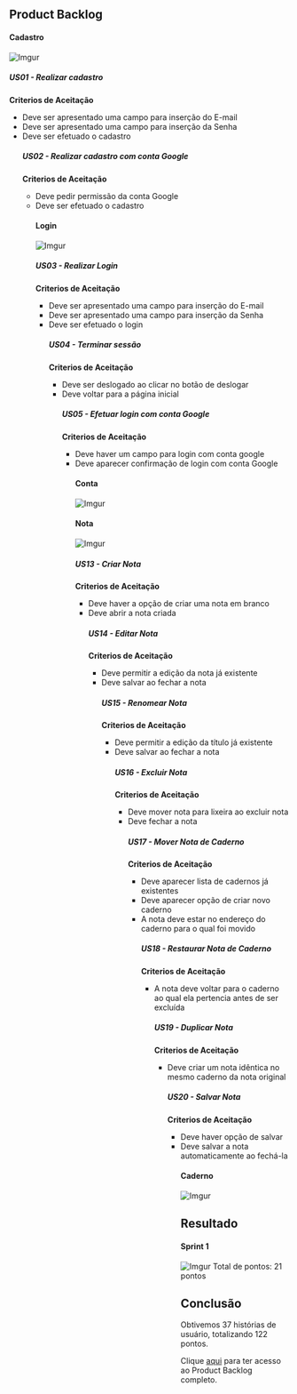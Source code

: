 ## Product Backlog

#### Cadastro
![Imgur](https://i.imgur.com/SSHL8Ck.png)

##### US01 - Realizar cadastro

**Criterios de Aceitação**
<ul>
	<li>Deve ser apresentado uma campo para inserção do E-mail</li>
	<li>Deve ser apresentado uma campo para inserção da Senha</li>
	<li>Deve ser efetuado o cadastro</li>


##### US02 - Realizar cadastro com conta Google

**Criterios de Aceitação**
<ul>
	<li>Deve pedir permissão da conta Google</li>
	<li>Deve ser efetuado o cadastro</li>


#### Login
![Imgur](https://i.imgur.com/4tQkFly.png)


##### US03 - Realizar Login

**Criterios de Aceitação**
<ul>
	<li>Deve ser apresentado uma campo para inserção do E-mail</li>
	<li>Deve ser apresentado uma campo para inserção da Senha</li>
	<li>Deve ser efetuado o login</li>


##### US04 - Terminar sessão

**Criterios de Aceitação**
<ul>
	<li>Deve ser deslogado ao clicar no botão de deslogar</li>
	<li>Deve voltar para a página inicial</li>


##### US05 - Efetuar login com conta Google

**Criterios de Aceitação**
<ul>
	<li>Deve haver um campo para login com conta google</li>
	<li>Deve aparecer confirmação de login com conta Google</li>


#### Conta
![Imgur](https://i.imgur.com/lPnuoPU.png)

#### Nota
![Imgur](https://i.imgur.com/jURYNsb.png)


##### US13 - Criar Nota

**Criterios de Aceitação**
<ul>
	<li>Deve haver a opção de criar uma nota em branco</li>
	<li>Deve abrir a nota criada</li>


##### US14 - Editar Nota

**Criterios de Aceitação**
<ul>
	<li>Deve permitir a edição da nota já existente</li>
	<li>Deve salvar ao fechar a nota</li>


##### US15 - Renomear Nota

**Criterios de Aceitação**
<ul>
	<li>Deve permitir a edição da título já existente</li>
    <li>Deve salvar ao fechar a nota</li>


##### US16 - Excluir Nota

**Criterios de Aceitação**
<ul>
	<li>Deve mover nota para lixeira ao excluir nota</li>
    <li>Deve fechar a nota</li>


##### US17 - Mover Nota de Caderno

**Criterios de Aceitação**
<ul>
	<li>Deve aparecer lista de cadernos já existentes</li>
    <li>Deve aparecer opção de criar novo caderno</li>
    <li>A nota deve estar no endereço do caderno para o qual foi movido</li>


##### US18 - Restaurar Nota de Caderno

**Criterios de Aceitação**
<ul>
	<li>A nota deve voltar para o caderno ao qual ela pertencia antes de ser excluída</li>


##### US19 - Duplicar Nota

**Criterios de Aceitação**
<ul>
	<li>Deve criar um nota idêntica no mesmo caderno da nota original</li>


##### US20 - Salvar Nota

**Criterios de Aceitação**
<ul>
	<li>Deve haver opção de salvar</li>
    <li>Deve salvar a nota automaticamente ao fechá-la</li>

#### Caderno
![Imgur](https://i.imgur.com/PMmYFO2.png)



## Resultado
#### Sprint 1

![Imgur](https://i.imgur.com/sEWsLZU.png)
Total de pontos: 21 pontos

## Conclusão

Obtivemos 37 histórias de usuário, totalizando 122 pontos.

Clique [aqui](https://docs.google.com/spreadsheets/d/1cEXzIZBpXOSc3k0KLjiRVBGG20TGeL6wHlkrhHpQw2I/edit#gid=1512588497) para ter acesso ao Product Backlog completo.
